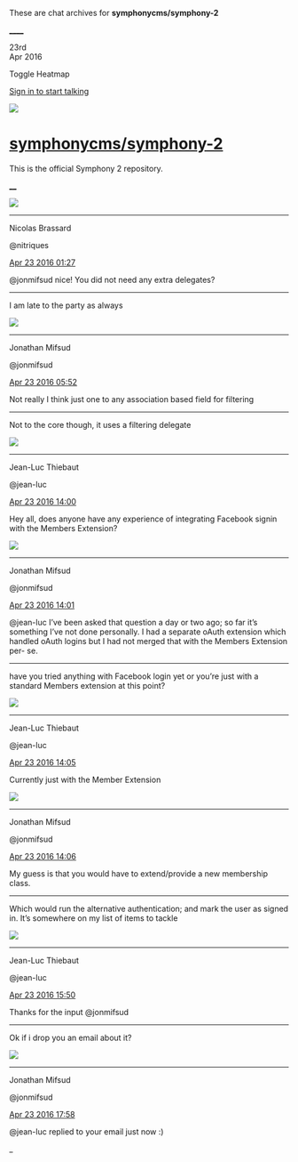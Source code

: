 These are chat archives for **symphonycms/symphony-2**

[__](/symphonycms/symphony-2/archives/2016/04/24)[__](/symphonycms/symphony-2/archives/2016/04/22)

23rd  
Apr 2016

Toggle Heatmap

[Sign in to start talking](/login?action=login&button=archive-login)

![](https://avatars-02.gitter.im/group/iv/3/57542c45c43b8c601977197e?s=48)

#  [symphonycms/symphony-2](/symphonycms/symphony-2)

This is the official Symphony 2 repository.

[ __](/orgs/symphonycms/rooms "More symphonycms rooms")

![](https://avatars1.githubusercontent.com/u/771169?v=3&s=30)

____

Nicolas Brassard

@nitriques

[Apr 23 2016
01:27](https://gitter.im/symphonycms/symphony-2?at=571acf6a47b4c6480ff9858f)

@jonmifsud nice! You did not need any extra delegates?

____

I am late to the party as always

![](https://avatars1.githubusercontent.com/u/859775?v=3&s=30)

____

Jonathan Mifsud

@jonmifsud

[Apr 23 2016
05:52](https://gitter.im/symphonycms/symphony-2?at=571b0d9a4bbb6abf7d5e577c)

Not really I think just one to any association based field for filtering

____

Not to the core though, it uses a filtering delegate

![](https://avatars1.githubusercontent.com/u/91054?v=3&s=30)

____

Jean-Luc Thiebaut

@jean-luc

[Apr 23 2016
14:00](https://gitter.im/symphonycms/symphony-2?at=571b7ffcf5b6334a5e7038e1)

Hey all, does anyone have any experience of integrating Facebook signin with
the Members Extension?

![](https://avatars1.githubusercontent.com/u/859775?v=3&s=30)

____

Jonathan Mifsud

@jonmifsud

[Apr 23 2016
14:01](https://gitter.im/symphonycms/symphony-2?at=571b8056d47413c07dcc9532)

@jean-luc I’ve been asked that question a day or two ago; so far it’s
something I’ve not done personally. I had a separate oAuth extension which
handled oAuth logins but I had not merged that with the Members Extension per-
se.

____

have you tried anything with Facebook login yet or you’re just with a standard
Members extension at this point?

![](https://avatars1.githubusercontent.com/u/91054?v=3&s=30)

____

Jean-Luc Thiebaut

@jean-luc

[Apr 23 2016
14:05](https://gitter.im/symphonycms/symphony-2?at=571b810c7469496137b885d7)

Currently just with the Member Extension

![](https://avatars1.githubusercontent.com/u/859775?v=3&s=30)

____

Jonathan Mifsud

@jonmifsud

[Apr 23 2016
14:06](https://gitter.im/symphonycms/symphony-2?at=571b81570eef754b5ea9be74)

My guess is that you would have to extend/provide a new membership class.

____

Which would run the alternative authentication; and mark the user as signed
in. It’s somewhere on my list of items to tackle

![](https://avatars1.githubusercontent.com/u/91054?v=3&s=30)

____

Jean-Luc Thiebaut

@jean-luc

[Apr 23 2016
15:50](https://gitter.im/symphonycms/symphony-2?at=571b99ab47b4c6480ff99d4c)

Thanks for the input @jonmifsud

____

Ok if i drop you an email about it?

![](https://avatars1.githubusercontent.com/u/859775?v=3&s=30)

____

Jonathan Mifsud

@jonmifsud

[Apr 23 2016
17:58](https://gitter.im/symphonycms/symphony-2?at=571bb7d46e3ae55e37e96a5f)

@jean-luc replied to your email just now :)

_

